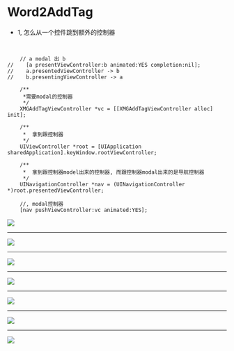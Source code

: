 # Word2AddTag

- 1, 怎么从一个控件跳到额外的控制器

```objc


    // a modal 出 b
//    [a presentViewController:b animated:YES completion:nil];
//    a.presentedViewController -> b
//    b.presentingViewController -> a

    /**
     *需要modal的控制器
     */
    XMGAddTagViewController *vc = [[XMGAddTagViewController alloc] init];

    /**
     *  拿到跟控制器
     */
    UIViewController *root = [UIApplication sharedApplication].keyWindow.rootViewController;

    /**
     *  拿到跟控制器model出来的控制器, 而跟控制器modal出来的是导航控制器
     */
    UINavigationController *nav = (UINavigationController *)root.presentedViewController;

    //, modal控制器
    [nav pushViewController:vc animated:YES];

```


![](file:///Users/apple/Desktop/Library/LibrarypPictures/RunNet/0722-0807百思不得姐/Snip20160802_1.png)

---

![](file:///Users/apple/Desktop/Library/LibrarypPictures/RunNet/0722-0807百思不得姐/Snip20160802_3.png)

---

![](file:///Users/apple/Desktop/Library/LibrarypPictures/RunNet/0722-0807百思不得姐/Snip20160802_4.png)

---

![](file:///Users/apple/Desktop/Library/LibrarypPictures/RunNet/0722-0807百思不得姐/Snip20160802_5.png)

---

![](file:///Users/apple/Desktop/Library/LibrarypPictures/RunNet/0722-0807百思不得姐/Snip20160802_6.png)

---

![](file:///Users/apple/Desktop/Library/LibrarypPictures/RunNet/0722-0807百思不得姐/Snip20160802_8.png)

---

![](file:///Users/apple/Desktop/Library/LibrarypPictures/RunNet/0722-0807百思不得姐/Snip20160802_9.png)

